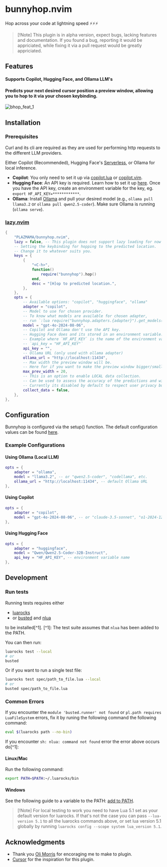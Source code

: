 # bunnyhop.nvim

Hop across your code at lightning speed ⚡️⚡️⚡️

> [!Note] This plugin is in alpha version, expect bugs, lacking features and
> documentation. If you found a bug, reporting it would be appriciated, while
> fixing it via a pull request would be greatly appriciated.

## Features

#### Supports Copilot, Hugging Face, and Ollama LLM's

#### Predicts your next desired cursor position a preview window, allowing you to hop to it via your chosen keybinding.

![bhop_feat_1](https://github.com/user-attachments/assets/2d25d126-ce59-4566-a5ee-6eaa78390dd0)

## Installation

### Prerequisites

Curl and its cli are required as they are used for performing http requests to
the different LLM providers.

Either Copilot (Recommended), Hugging Face's
[Serverless](https://huggingface.co/docs/api-inference/en/index), or Ollama for
local inference.

- **Copilot**: You only need to set it up via
  [copilot.lua](https://github.com/zbirenbaum/copilot.lua) or
  [copilot.vim](https://github.com/github/copilot.vim).
- **Hugging Face**: An API key is required. Learn how to set it up
  [here](https://huggingface.co/docs/api-inference/en/getting-started). Once you
  have the API key, create an environment variable for the key, eg.
  `export HF_API_KEY=************`.
- **Ollama**: Install [Ollama](https://ollama.ai) and pull your desired model
  (e.g., `ollama pull llama3.2` or `ollama pull qwen2.5-coder`). Make sure
  Ollama is running (`ollama serve`).

### [lazy.nvim](https://github.com/folke/lazy.nvim)

```lua
{
    "PLAZMAMA/bunnyhop.nvim",
    lazy = false, -- This plugin does not support lazy loading for now
    -- Setting the keybinding for hopping to the predicted location.
    -- Change it to whatever suits you.
    keys = {
        {
            "<C-h>",
            function()
                require("bunnyhop").hop()
            end,
            desc = "[H]op to predicted location.",
        },
    },
    opts = {
        -- Available options: "copilot", "huggingface", "ollama"
        adapter = "copilot",
        -- Model to use for chosen provider.
        -- To know what models are available for chosen adapter,
        -- run `:lua require("bunnyhop.adapters.{adapter}").get_models()`
        model = "gpt-4o-2024-08-06",
        -- Copilot and Ollama don't use the API key.
        -- Hugging Face does and its stored in an environment variable.
        -- Example where `HF_API_KEY` is the name of the environment variable:
        -- `api_key = "HF_API_KEY"`
        api_key = "",
        -- Ollama URL (only used with ollama adapter)
        ollama_url = "http://localhost:11434",
        -- Max width the preview window will be.
        -- Here for if you want to make the preview window bigger/smaller.
        max_prev_width = 20,
        -- This is an option to enable LOCAL data collection.
        -- Can be used to assess the accuracy of the predictions and will be used for better context creation.
        -- Currently its disabled by default to respect user privacy but will be required later for better performance and planned advanced features.
        collect_data = false,
    },
},
```

## Configuration

Bunnyhop is configured via the setup() function. The default configuration
values can be found [here](lua/bunnyhop/init.lua).

### Example Configurations

#### Using Ollama (Local LLM)

```lua
opts = {
    adapter = "ollama",
    model = "llama3.2", -- or "qwen2.5-coder", "codellama", etc.
    ollama_url = "http://localhost:11434", -- default Ollama URL
},
```

#### Using Copilot

```lua
opts = {
    adapter = "copilot",
    model = "gpt-4o-2024-08-06", -- or "claude-3.5-sonnet", "o1-2024-12-17", etc.
},
```

#### Using Hugging Face

```lua
opts = {
    adapter = "huggingface",
    model = "Qwen/Qwen2.5-Coder-32B-Instruct",
    api_key = "HF_API_KEY", -- environment variable name
},
```

## Development

### Run tests

Running tests requires either

- [luarocks][luarocks]
- or [busted][busted] and [nlua][nlua]

to be installed[^1]. [^1]: The test suite assumes that `nlua` has been added to
the PATH.

You can then run:

```bash
luarocks test --local
# or
busted
```

Or if you want to run a single test file:

```bash
luarocks test spec/path_to_file.lua --local
# or
busted spec/path_to_file.lua
```

### Common Errors

If you encounter the `module 'busted.runner' not found` or
`pl.path requires LuaFileSystem` errors, fix it by runing the following command
the following command:

```bash
eval $(luarocks path --no-bin)
```

If you encounter `sh: nlua: command not found` error the error above occurs
do[^1]:

#### Linux/Mac

Run the following command:

```bash
export PATH=$PATH:~/.luarocks/bin
```

#### Windows

See the following guide to a variable to the PATH: [add to
PATH][add-env-vars-windows].

> [!Note] For local testing to work you need to have Lua 5.1 set as your default
> version for luarocks. If that's not the case you can pass `--lua-version 5.1`
> to all the luarocks commands above, or set lua version 5.1 globally by running
> `luarocks config --scope system lua_version 5.1`.

## Acknowledgments

- Thank you [Oli Morris](https://github.com/olimorris) for encoraging me to make
  to plugin.
- [Cursor](https://github.com/getcursor/cursor) for the inspiration for this
  plugin.

[rockspec-format]: https://github.com/luarocks/luarocks/wiki/Rockspec-format
[luarocks]: https://luarocks.org
[luarocks-api-key]: https://luarocks.org/settings/api-keys
[gh-actions-secrets]:
  https://docs.github.com/en/actions/security-guides/encrypted-secrets#creating-encrypted-secrets-for-a-repository
[busted]: https://lunarmodules.github.io/busted/
[nlua]: https://github.com/mfussenegger/nlua
[use-this-template]:
  https://github.com/new?template_name=nvim-lua-plugin-template&template_owner=nvim-lua
[add-env-vars-windows]:
  https://answers.microsoft.com/en-us/windows/forum/all/adding-path-variable/97300613-20cb-4d85-8d0e-cc9d3549ba23
